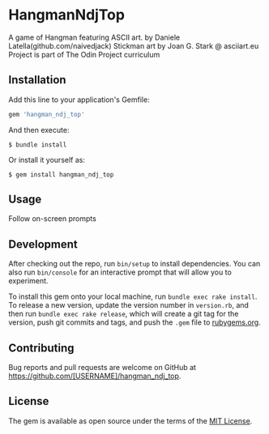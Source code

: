 # HangmanNdjTop

A game of Hangman featuring ASCII art. 
by Daniele Latella(github.com/naivedjack)
Stickman art by Joan G. Stark @ asciiart.eu
Project is part of The Odin Project curriculum

## Installation

Add this line to your application's Gemfile:

```ruby
gem 'hangman_ndj_top'
```

And then execute:

    $ bundle install

Or install it yourself as:

    $ gem install hangman_ndj_top

## Usage

Follow on-screen prompts

## Development

After checking out the repo, run `bin/setup` to install dependencies. You can also run `bin/console` for an interactive prompt that will allow you to experiment.

To install this gem onto your local machine, run `bundle exec rake install`. To release a new version, update the version number in `version.rb`, and then run `bundle exec rake release`, which will create a git tag for the version, push git commits and tags, and push the `.gem` file to [rubygems.org](https://rubygems.org).

## Contributing

Bug reports and pull requests are welcome on GitHub at https://github.com/[USERNAME]/hangman_ndj_top.


## License

The gem is available as open source under the terms of the [MIT License](https://opensource.org/licenses/MIT).
